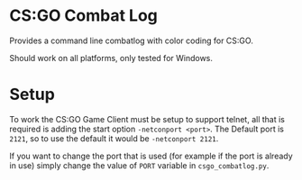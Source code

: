 # CS:GO Combat Log
Provides a command line combatlog with color coding for CS:GO.

Should work on all platforms, only tested for Windows.

# Setup
To work the CS:GO Game Client must be setup to support telnet, all that is required is adding the start option `-netconport <port>`. The Default port is `2121`, so to use the default it would be `-netconport 2121`.

If you want to change the port that is used (for example if the port is already in use) simply change the value of `PORT` variable in `csgo_combatlog.py`.